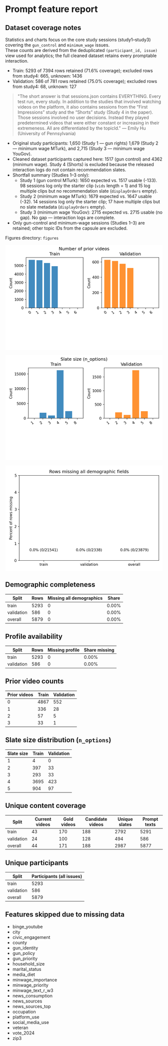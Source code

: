 # Prompt feature report

## Dataset coverage notes

Statistics and charts focus on the core study sessions (study1–study3) covering the `gun_control` and `minimum_wage` issues.  
These counts are derived from the deduplicated `(participant_id, issue)` view used for analytics; the full cleaned dataset retains every promptable interaction.

- Train: 5293 of 7394 rows retained (71.6% coverage); excluded rows from study4: 665, unknown: 1436
- Validation: 586 of 781 rows retained (75.0% coverage); excluded rows from study4: 68, unknown: 127

> "The short answer is that sessions.json contains EVERYTHING.
Every test run, every study.
In addition to the studies that involved watching videos on the platform,
it also contains sessions from the “First Impressions” study and the “Shorts” study
(Study 4 in the paper).
Those sessions involved no user decisions.
Instead they played predetermined videos that were
either constant or increasing in their extremeness.
All are differentiated by the topicId." — Emily Hu (University of Pennsylvania)

- Original study participants: 1,650 (Study 1 — gun rights)
  1,679 (Study 2 — minimum wage MTurk), and 2,715 (Study 3 — minimum wage YouGov).
- Cleaned dataset participants captured here: 1517 (gun control) and 4362 (minimum wage).
  Study 4 (Shorts) is excluded because the released interaction logs
  do not contain recommendation slates.
- Shortfall summary (Studies 1–3 only):
  - Study 1 (gun control MTurk): 1650 expected vs. 1517 usable (-133).
    98 sessions log only the starter clip (`vids` length = 1) and 15 log multiple clips but no recommendation slate (`displayOrders` empty).
  - Study 2 (minimum wage MTurk): 1679 expected vs. 1647 usable (-32).
    14 sessions log only the starter clip; 17 have multiple clips but no slate metadata (`displayOrders` empty).
  - Study 3 (minimum wage YouGov): 2715 expected vs. 2715 usable (no gap).
    No gap — interaction logs are complete.
- Only gun-control and minimum-wage sessions (Studies 1–3) are retained;
  other topic IDs from the capsule are excluded.

Figures directory: `figures`

![Prior history distribution](figures/prior_history_counts.png)

![Slate size distribution](figures/slate_size_counts.png)

![Demographic coverage](figures/demographic_missing_counts.png)

## Demographic completeness

| Split | Rows | Missing all demographics | Share |
|-------|------|--------------------------|-------|
| train | 5293 | 0 | 0.00% |
| validation | 586 | 0 | 0.00% |
| overall | 5879 | 0 | 0.00% |

## Profile availability

| Split | Rows | Missing profile | Share missing |
|-------|------|-----------------|---------------|
| train | 5293 | 0 | 0.00% |
| validation | 586 | 0 | 0.00% |

## Prior video counts

| Prior videos | Train | Validation |
|--------------|-------|------------|
| 0 | 4867 | 552 |
| 1 | 336 | 28 |
| 2 | 57 | 5 |
| 3 | 33 | 1 |

## Slate size distribution (`n_options`)

| Slate size | Train | Validation |
|------------|-------|------------|
| 1 | 4 | 0 |
| 2 | 397 | 33 |
| 3 | 293 | 33 |
| 4 | 3695 | 423 |
| 5 | 904 | 97 |

## Unique content coverage

| Split | Current videos | Gold videos | Candidate videos | Unique slates | Prompt texts |
|-------|----------------|-------------|------------------|---------------|--------------|
| train | 43 | 170 | 188 | 2792 | 5291 |
| validation | 24 | 100 | 128 | 494 | 586 |
| overall | 44 | 171 | 188 | 2987 | 5877 |

## Unique participants

| Split | Participants (all issues) |
|-------|---------------------------|
| train | 5293 |
| validation | 586 |
| overall | 5879 |

## Features skipped due to missing data

- binge_youtube
- city
- civic_engagement
- county
- gun_identity
- gun_policy
- gun_priority
- household_size
- marital_status
- media_diet
- minwage_importance
- minwage_priority
- minwage_text_r_w3
- news_consumption
- news_sources
- news_sources_top
- occupation
- platform_use
- social_media_use
- veteran
- vote_2024
- zip3
